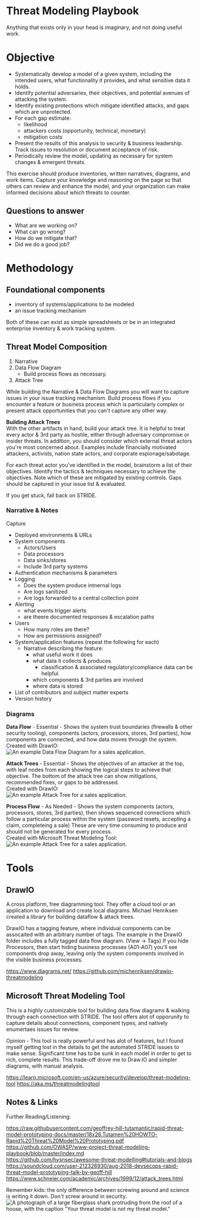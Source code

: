 # Threat Modeling Playbook
Anything that exists only in your head is imaginary, and not doing useful work.

# Objective
- Systematically develop a model of a given system, including the intended users, what functionality it provides, and what sensitive data it holds.
- Identify potential adversaries, their objectives, and potential avenues of attacking the system.
- Identify existing protections which mitigate identified attacks, and gaps which are unprotected.
- For each gap estimate:
  - likelihood
  - attackers costs (opportunity, technical, monetary)
  - mitigation costs
- Present the results of this analysis to security & business leadership. Track issues to resolution or document acceptance of risk.
- Periodically review the model, updating as necessary for system changes & emergent threats.

This exercise should produce inventories, written narratives, diagrams, and work items.  Capture your knowledge and reasoning on the page so that others can review and enhance the model, and your organization can make informed decisions about which threats to counter.

## Questions to answer
* What are we working on?
* What can go wrong?
* How do we mitigate that?
* Did we do a good job?

# Methodology
## Foundational components
- inventory of systems/applications to be modeled
- an issue tracking mechanism

Both of these can exist as simple spreadsheets or be in an integrated enterprise inventory & work tracking system.

## Threat Model Composition
1. Narrative
2. Data Flow Diagram
   - Build process flows as necessary.
3. Attack Tree

While building the Narrative & Data Flow Diagrams you will want to capture issues in your issue tracking mechanism.
Build process flows if you encounter a feature or business process which is particularly complex or present attack opportunities that you can't capture any other way.

**Building Attack Trees**  
With the other artifacts in hand, build your attack tree. It is helpful to treat every actor & 3rd party as hostile, either through adversary compromise or insider threats. In addition, you should consider which external threat actors you're most concerned about. Examples include financially motivated attackers, activists, nation state actors, and corporate espionage/sabotage.

For each threat actor you've identified in the model, brainstorm a list of their objectives.  Identify the tactics & techniques necessary to achieve the objectives.  Note which of these are mitigated by existing controls.  Gaps should be captured in your issue list & evaluated.

If you get stuck, fall back on STRIDE. 

### Narrative & Notes
Capture
- Deployed environments & URLs
- System components
  - Actors/Users
  - Data processors
  - Data sinks/stores
  - Include 3rd party systems
- Authentication mechanisms & parameters
- Logging
  - Does the system produce intnernal logs
  - Are logs sanitized
  - Are logs forwarded to a central collection point
- Alerting
  - what events trigger alerts
  - are theere documented responses & escalation paths
- Users
  - How many roles are there?
  - How are permissions assigned?
- System/application features (repeat the following for each)
  - Narrative describing the feature:
    - what useful work it does
    - what data it collects & produces
      - classification & associated regulatory/compliance data can be helpful.
    - which components & 3rd parties are involved
    - where data is stored
- List of contributors and subject matter experts
- Version history

### Diagrams
**Data Flow** - Essential - Shows the system trust boundaries (firewalls & other security tooling), components (actors, processors, stores, 3rd parties), how components are connected, and how data moves through the system.  
Created with DrawIO:  
![An example Data Flow Diagram for a sales application.](ExampleDiagrams/Example_DataFlowDiagram.png)

**Attack Trees** - Essential - Shows the objectives of an attacker at the top, with leaf nodes from each showing the logical steps to achieve that objective. The bottom of the attack tree can show mitigations, recommended fixes, or gaps to be addressed.  
Created with DrawIO:  
![An example Attack Tree for a sales application.](ExampleDiagrams/Example_AttackTree.png)

**Process Flow** - As Needed - Shows the system components (actors, processors, stores, 3rd parties), then shows sequenced connections which follow a particular process within the system (password resets, accepting a claim, completeing a sale)
These are very time consuming to produce and should not be generated for every process.  
Created with Microsoft Threat Modeling Tool:  
![An example Attack Tree for a sales application.](ExampleDiagrams/Example_MSTMT_ProcessFlow_newUser.png)

# Tools
## DrawIO
A cross platform, free diagramming tool. They offer a cloud tool or an application to download and create local diagrams. Michael Henriksen created a library for building dataflow & attack trees.

DrawIO has a tagging feature, where individual components can be assocaited with an arbitrary number of tags. The example in the DrawIO folder includes a fully tagged data flow diagram. (View -> Tags) If you hide Processors, then start hiding business processes (A01-A07) you'll see components drop away, leaving only the system components involved in the visible business processes.

https://www.diagrams.net/
https://github.com/michenriksen/drawio-threatmodeling

## Microsoft Threat Modeling Tool
This is a highly customizable tool for building data flow diagrams & walking through each connection with STRIDE. The tool offers alot of opporunity to capture details about connections, component types, and natively enumertaes issues for review.

Opinion - This tool is really powerful and has alot of features, but I found myself getting lost in the details to get the automated STRIDE issues to make sense. Significant time has to be sunk in each model in order to get to rich, complete results. This trade-off drove me to Draw.IO and simpler diagrams, with manual analysis.

https://learn.microsoft.com/en-us/azure/security/develop/threat-modeling-tool
https://aka.ms/threatmodelingtool 


## Notes & Links
Further Reading/Listening:

https://raw.githubusercontent.com/geoffrey-hill-tutamantic/rapid-threat-model-prototyping-docs/master/18x26.Tutamen%20HOWTO-Rapid%20Threat%20Model%20Prototyping.pdf  
https://github.com/OWASP/www-project-threat-modeling-playbook/blob/master/index.md  
https://github.com/hysnsec/awesome-threat-modelling#tutorials-and-blogs  
https://soundcloud.com/user-212326930/aug-2018-devsecops-rapid-threat-model-prototyping-talk-by-geoff-hill  
https://www.schneier.com/academic/archives/1999/12/attack_trees.html

Remember kids: the only difference between screwing around and science is writing it down.
Don't screw around in security.  
![A photograph of a large fiberglass shark protruding from the roof of a house, with the caption "Your threat model is not my threat model."](NotMyThreatModel.PNG)
